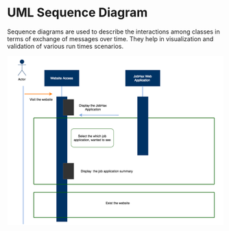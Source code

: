 # UML Sequence Diagram

Sequence diagrams are used to describe the interactions among classes in terms of exchange of messages over time. They help in visualization and validation of various run times scenarios.

![](/assets/images/6_1.png)